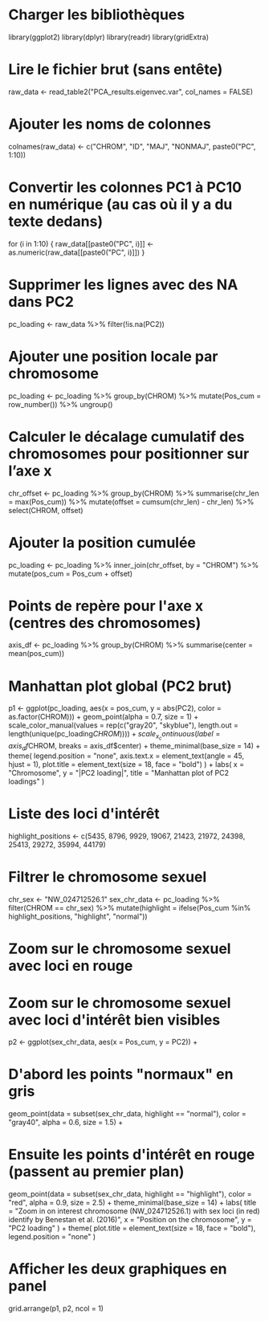 # Charger les bibliothèques
library(ggplot2)
library(dplyr)
library(readr)
library(gridExtra)

# Lire le fichier brut (sans entête)
raw_data <- read_table2("PCA_results.eigenvec.var", col_names = FALSE)

# Ajouter les noms de colonnes
colnames(raw_data) <- c("CHROM", "ID", "MAJ", "NONMAJ", paste0("PC", 1:10))

# Convertir les colonnes PC1 à PC10 en numérique (au cas où il y a du texte dedans)
for (i in 1:10) {
  raw_data[[paste0("PC", i)]] <- as.numeric(raw_data[[paste0("PC", i)]])
}

# Supprimer les lignes avec des NA dans PC2
pc_loading <- raw_data %>% filter(!is.na(PC2))

# Ajouter une position locale par chromosome
pc_loading <- pc_loading %>%
  group_by(CHROM) %>%
  mutate(Pos_cum = row_number()) %>%
  ungroup()

# Calculer le décalage cumulatif des chromosomes pour positionner sur l’axe x
chr_offset <- pc_loading %>%
  group_by(CHROM) %>%
  summarise(chr_len = max(Pos_cum)) %>%
  mutate(offset = cumsum(chr_len) - chr_len) %>%
  select(CHROM, offset)

# Ajouter la position cumulée
pc_loading <- pc_loading %>%
  inner_join(chr_offset, by = "CHROM") %>%
  mutate(pos_cum = Pos_cum + offset)

# Points de repère pour l'axe x (centres des chromosomes)
axis_df <- pc_loading %>%
  group_by(CHROM) %>%
  summarise(center = mean(pos_cum))

# Manhattan plot global (PC2 brut)
p1 <- ggplot(pc_loading, aes(x = pos_cum, y = abs(PC2), color = as.factor(CHROM))) +
  geom_point(alpha = 0.7, size = 1) +
  scale_color_manual(values = rep(c("gray20", "skyblue"), length.out = length(unique(pc_loading$CHROM)))) +
  scale_x_continuous(label = axis_df$CHROM, breaks = axis_df$center) +
  theme_minimal(base_size = 14) +
  theme(
    legend.position = "none",
    axis.text.x = element_text(angle = 45, hjust = 1),
    plot.title = element_text(size = 18, face = "bold")
  ) +
  labs(
    x = "Chromosome",
    y = "|PC2 loading|",
    title = "Manhattan plot of PC2 loadings"
  )

# Liste des loci d'intérêt
highlight_positions <- c(5435, 8796, 9929, 19067, 21423, 21972, 24398, 25413, 29272, 35994, 44179)

# Filtrer le chromosome sexuel
chr_sex <- "NW_024712526.1"
sex_chr_data <- pc_loading %>%
  filter(CHROM == chr_sex) %>%
  mutate(highlight = ifelse(Pos_cum %in% highlight_positions, "highlight", "normal"))

# Zoom sur le chromosome sexuel avec loci en rouge
# Zoom sur le chromosome sexuel avec loci d'intérêt bien visibles
p2 <- ggplot(sex_chr_data, aes(x = Pos_cum, y = PC2)) +
  # D'abord les points "normaux" en gris
  geom_point(data = subset(sex_chr_data, highlight == "normal"),
             color = "gray40", alpha = 0.6, size = 1.5) +
  # Ensuite les points d'intérêt en rouge (passent au premier plan)
  geom_point(data = subset(sex_chr_data, highlight == "highlight"),
             color = "red", alpha = 0.9, size = 2.5) +
  theme_minimal(base_size = 14) +
  labs(
    title = "Zoom in on interest chromosome (NW_024712526.1) with sex loci (in red) identify by Benestan et al. (2016)",
    x = "Position on the chromosome",
    y = "PC2 loading"
  ) +
  theme(
    plot.title = element_text(size = 18, face = "bold"),
    legend.position = "none"
  )


# Afficher les deux graphiques en panel
grid.arrange(p1, p2, ncol = 1)
